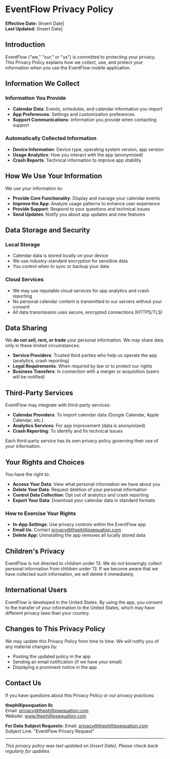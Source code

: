 # EventFlow Privacy Policy

**Effective Date:** [Insert Date]  
**Last Updated:** [Insert Date]

## Introduction

EventFlow ("we," "our," or "us") is committed to protecting your privacy. This Privacy Policy explains how we collect, use, and protect your information when you use the EventFlow mobile application.

## Information We Collect

### Information You Provide
- **Calendar Data**: Events, schedules, and calendar information you import
- **App Preferences**: Settings and customization preferences
- **Support Communications**: Information you provide when contacting support

### Automatically Collected Information
- **Device Information**: Device type, operating system version, app version
- **Usage Analytics**: How you interact with the app (anonymized)
- **Crash Reports**: Technical information to improve app stability

## How We Use Your Information

We use your information to:
- **Provide Core Functionality**: Display and manage your calendar events
- **Improve the App**: Analyze usage patterns to enhance user experience
- **Provide Support**: Respond to your questions and technical issues
- **Send Updates**: Notify you about app updates and new features

## Data Storage and Security

### Local Storage
- Calendar data is stored locally on your device
- We use industry-standard encryption for sensitive data
- You control when to sync or backup your data

### Cloud Services
- We may use reputable cloud services for app analytics and crash reporting
- No personal calendar content is transmitted to our servers without your consent
- All data transmission uses secure, encrypted connections (HTTPS/TLS)

## Data Sharing

We **do not sell, rent, or trade** your personal information. We may share data only in these limited circumstances:

- **Service Providers**: Trusted third parties who help us operate the app (analytics, crash reporting)
- **Legal Requirements**: When required by law or to protect our rights
- **Business Transfers**: In connection with a merger or acquisition (users will be notified)

## Third-Party Services

EventFlow may integrate with third-party services:
- **Calendar Providers**: To import calendar data (Google Calendar, Apple Calendar, etc.)
- **Analytics Services**: For app improvement (data is anonymized)
- **Crash Reporting**: To identify and fix technical issues

Each third-party service has its own privacy policy governing their use of your information.

## Your Rights and Choices

You have the right to:
- **Access Your Data**: View what personal information we have about you
- **Delete Your Data**: Request deletion of your personal information
- **Control Data Collection**: Opt out of analytics and crash reporting
- **Export Your Data**: Download your calendar data in standard formats

### How to Exercise Your Rights
- **In-App Settings**: Use privacy controls within the EventFlow app
- **Email Us**: Contact privacy@thephillipsequation.com
- **Delete App**: Uninstalling the app removes all locally stored data

## Children's Privacy

EventFlow is not directed to children under 13. We do not knowingly collect personal information from children under 13. If we become aware that we have collected such information, we will delete it immediately.

## International Users

EventFlow is developed in the United States. By using the app, you consent to the transfer of your information to the United States, which may have different privacy laws than your country.

## Changes to This Privacy Policy

We may update this Privacy Policy from time to time. We will notify you of any material changes by:
- Posting the updated policy in the app
- Sending an email notification (if we have your email)
- Displaying a prominent notice in the app

## Contact Us

If you have questions about this Privacy Policy or our privacy practices:

**thephillipsequation llc**  
Email: privacy@thephillipsequation.com  
Website: www.thephillipsequation.com  

**For Data Subject Requests:**
Email: privacy@thephillipsequation.com  
Subject Line: "EventFlow Privacy Request"

---

*This privacy policy was last updated on [Insert Date]. Please check back regularly for updates.*
